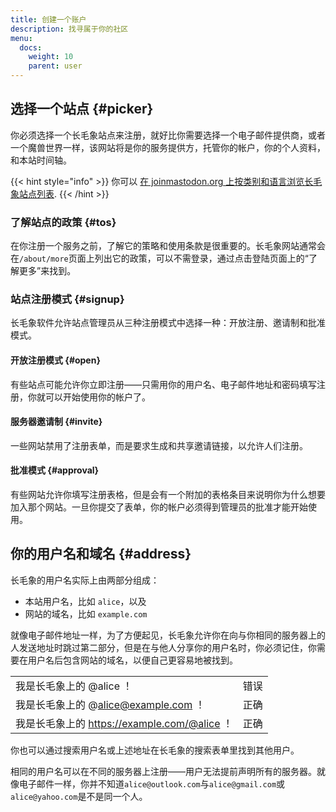 ```yaml
---
title: 创建一个账户
description: 找寻属于你的社区
menu:
  docs:
    weight: 10
    parent: user
---
```


## 选择一个站点 {#picker}

你必须选择一个长毛象站点来注册，就好比你需要选择一个电子邮件提供商，或者一个魔兽世界一样，该网站将是你的服务提供方，托管你的帐户，你的个人资料，和本站时间轴。

{{< hint style="info" >}}
你可以 [在 joinmastodon.org 上按类别和语言浏览长毛象站点列表](https://joinmastodon.org/#getting-started).
{{< /hint >}}

### 了解站点的政策 {#tos}

在你注册一个服务之前，了解它的策略和使用条款是很重要的。长毛象网站通常会在`/about/more`页面上列出它的政策，可以不需登录，通过点击登陆页面上的“了解更多”来找到。

### 站点注册模式 {#signup}

长毛象软件允许站点管理员从三种注册模式中选择一种：开放注册、邀请制和批准模式。

#### 开放注册模式 {#open}

有些站点可能允许你立即注册——只需用你的用户名、电子邮件地址和密码填写注册，你就可以开始使用你的帐户了。

#### 服务器邀请制 {#invite}

一些网站禁用了注册表单，而是要求生成和共享邀请链接，以允许人们注册。

#### 批准模式 {#approval}

有些网站允许你填写注册表格，但是会有一个附加的表格条目来说明你为什么想要加入那个网站。一旦你提交了表单，你的帐户必须得到管理员的批准才能开始使用。

## 你的用户名和域名 {#address}

长毛象的用户名实际上由两部分组成：

* 本站用户名，比如 `alice`，以及
* 网站的域名，比如 `example.com`

就像电子邮件地址一样，为了方便起见，长毛象允许你在向与你相同的服务器上的人发送地址时跳过第二部分，但是在与他人分享你的用户名时，你必须记住，你需要在用户名后包含网站的域名，以便自己更容易地被找到。

|  |  |
| :--- | :--- |
| 我是长毛象上的 @alice ！ | 错误 |
| 我是长毛象上的 @alice@example.com ！ | 正确 |
| 我是长毛象上的 https://example.com/@alice ！ | 正确 |

你也可以通过搜索用户名或上述地址在长毛象的搜索表单里找到其他用户。

相同的用户名可以在不同的服务器上注册——用户无法提前声明所有的服务器。就像电子邮件一样，你并不知道`alice@outlook.com`与`alice@gmail.com`或`alice@yahoo.com`是不是同一个人。
